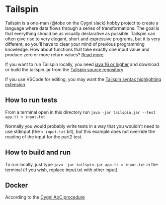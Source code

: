 # Tailspin
Tailspin is a one-man (@tobe on the Cygni slack) hobby project to create a language where data flows through a series of transformations. The goal is that everything should be as visually declarative as possible. Tailspin can often give rise to very elegant, short and expressive programs, but it is very different, so you'll have to clear your mind of previous programming knowledge. How about functions that take exactly one input value and produce zero or more return values? [Read more](https://github.com/tobega/tailspin-v0)

If you want to run Tailspin locally, you need [java 16 or higher](https://adoptopenjdk.net/) and download or build the tailspin.jar from the [Tailspin source repository](https://github.com/tobega/tailspin-v0)

If you use VSCode for editing, you may want the [Tailspin syntax highlighting extension](https://github.com/tobega/vsc-tailspin-language)

## How to run tests
From a terminal open in this directory run `java -jar tailspin.jar --test app.tt < input.txt`

Normally you would probably write tests in a way that you wouldn't need to use stdinput (the `< input.txt` bit),
but this example does not override the reading of the input for the part2 test.

## How to build and run
To run locally, just type `java -jar tailspin.jar app.tt < input.txt` in the terminal (if you wish, replace input.txt with other input)

## Docker
According to the [Cygni AoC procedure](https://github.com/cygni/aoc_example)
